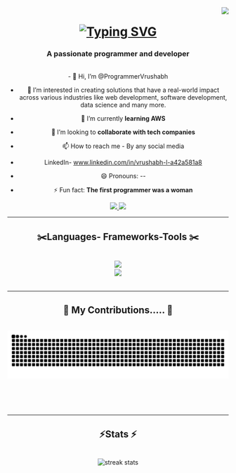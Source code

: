 <img align="right" src="https://visitor-badge.laobi.icu/badge?page_id=programmerVrushabh.visitor-badge"/>
<h1 align="center">
  <a href="https://git.io/typing-svg"><img src="https://readme-typing-svg.demolab.com?font=Righteous&size=35&pause=1000&width=500&height=70&lines=Hi+there!%F0%9F%91%8B;I+am+Vrushabh+Nipane.;CSE+Data+Science+Student.;Programmer+and+Developer" alt="Typing SVG" /></a>
  <h3 align ="center">A passionate programmer and developer</h3>
<br/>
<div align ="center">
  - 👋 Hi, I’m @ProgrammerVrushabh
  
  - 👀 I’m interested in creating solutions that have a real-world impact across various industries like web development, software development, data science and many more.
    
  - 🌱 I’m currently **learning AWS**
  
  - 💞️ I’m looking to **collaborate with tech companies** 
  
  - 📫 How to reach me - By any social media
  
  - LinkedIn- www.linkedin.com/in/vrushabh-l-a42a581a8
  
  - 😄 Pronouns: --
  
  - ⚡ Fun fact: **The first programmer was a woman**

  </div>
  
<div align ="center">
  <a href="mailto:nipanevrushabh6@gmail.com">
    <img src="https://img.shields.io/badge/Gmail-D14836?style=for-the-badge&logo=gmail&logoColor=white" target="_blank" />
  </a>
  <a align = "center">
  <a href="https://www.linkedin.com/in/vrushabh-l-a42a581a8/" target="_blank">
    <img src="https://img.shields.io/badge/LinkedIn-0077B5?style=for-the-badge&logo=linkedin&logoColor=white" target="_blank" />
  </a>
</div>

  <hr/>
<h2 align="center"> ✂️Languages- Frameworks-Tools ✂️</h2>
<br/>
<div align="center">
  <a heref="https://skillicons.dev">
    <img src="https://skillicons.dev/icons?i=aws,java,javascript,github,python,mongodb&perline=3" /> </br>
    <img src="https://skillicons.dev/icons?i=mysql,html,css,vscode,git,r&perline=3" />
  </a>
</div>

<br/>
<hr/>
<div align="center">
  <h2>🔎 My Contributions..... 🔎</h2>
  <br>
  <img alt="snake eating my contributions" src="https://raw.githubusercontent.com/programmerVrushabh/programmerVrushabh/output/github-contribution-grid-snake.svg" />

  <br/><br/><br/>
</div>

<hr/>
<h2 align= "center"> ⚡Stats ⚡</h2>
<br>
<div align="center">
  <img width=390 src="https://streak-stats.demolab.com/?user=ProgrammerVrushabh&count_private=true&theme=react&border_radius=10" alt="streak stats" />
  
